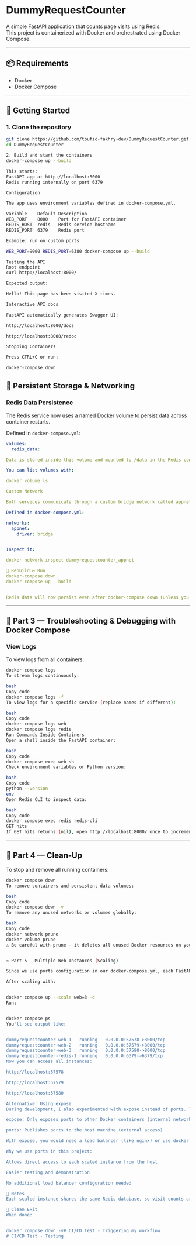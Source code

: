 # DummyRequestCounter

A simple FastAPI application that counts page visits using Redis.  
This project is containerized with Docker and orchestrated using Docker Compose.

---

## 📦 Requirements

- Docker
- Docker Compose

---

## 🚀 Getting Started

### 1. Clone the repository

```bash
git clone https://github.com/toufic-fakhry-dev/DummyRequestCounter.git
cd DummyRequestCounter

2. Build and start the containers
docker-compose up --build

This starts:
FastAPI app at http://localhost:8000
Redis running internally on port 6379

Configuration

The app uses environment variables defined in docker-compose.yml.

Variable	Default	Description
WEB_PORT	8000	Port for FastAPI container
REDIS_HOST	redis	Redis service hostname
REDIS_PORT	6379	Redis port

Example: run on custom ports

WEB_PORT=9000 REDIS_PORT=6380 docker-compose up --build

Testing the API
Root endpoint
curl http://localhost:8000/

Expected output:

Hello! This page has been visited X times.

Interactive API docs

FastAPI automatically generates Swagger UI:

http://localhost:8000/docs

http://localhost:8000/redoc

Stopping Containers

Press CTRL+C or run:

docker-compose down
```

## 💾 Persistent Storage & Networking

### Redis Data Persistence

The Redis service now uses a named Docker volume to persist data across container restarts.

Defined in `docker-compose.yml`:

```yaml
volumes:
  redis_data:

Data is stored inside this volume and mounted to /data in the Redis container.

You can list volumes with:

docker volume ls

Custom Network

Both services communicate through a custom bridge network called appnet.

Defined in docker-compose.yml:

networks:
  appnet:
    driver: bridge


Inspect it:

docker network inspect dummyrequestcounter_appnet

🔄 Rebuild & Run
docker-compose down
docker-compose up --build


Redis data will now persist even after docker-compose down (unless you use --volumes to delete it).
```

---

## 🧰 Part 3 — Troubleshooting & Debugging with Docker Compose

### View Logs

To view logs from all containers:

```bash
docker compose logs
To stream logs continuously:

bash
Copy code
docker compose logs -f
To view logs for a specific service (replace names if different):

bash
Copy code
docker compose logs web
docker compose logs redis
Run Commands Inside Containers
Open a shell inside the FastAPI container:

bash
Copy code
docker compose exec web sh
Check environment variables or Python version:

bash
Copy code
python --version
env
Open Redis CLI to inspect data:

bash
Copy code
docker compose exec redis redis-cli
GET hits
If GET hits returns (nil), open http://localhost:8000/ once to increment the counter, then try again.

```
---

## 🧹 Part 4 — Clean-Up

To stop and remove all running containers:
```bash
docker compose down
To remove containers and persistent data volumes:

bash
Copy code
docker compose down -v
To remove any unused networks or volumes globally:

bash
Copy code
docker network prune
docker volume prune
⚠️ Be careful with prune — it deletes all unused Docker resources on your system.


⚖️ Part 5 – Multiple Web Instances (Scaling)

Since we use ports configuration in our docker-compose.yml, each FastAPI instance is automatically mapped to a unique port on your host machine.

After scaling with:


docker compose up --scale web=3 -d
Run:


docker compose ps
You'll see output like:


dummyrequestcounter-web-1   running   0.0.0.0:57578->8000/tcp
dummyrequestcounter-web-2   running   0.0.0.0:57579->8000/tcp  
dummyrequestcounter-web-3   running   0.0.0.0:57580->8000/tcp
dummyrequestcounter-redis-1 running   0.0.0.0:6379->6379/tcp
Now you can access all instances:

http://localhost:57578

http://localhost:57579

http://localhost:57580

Alternative: Using expose
During development, I also experimented with expose instead of ports. The key differences:

expose: Only exposes ports to other Docker containers (internal networking)

ports: Publishes ports to the host machine (external access)

With expose, you would need a load balancer (like nginx) or use docker compose port command to access the services from outside Docker.

Why we use ports in this project:

Allows direct access to each scaled instance from the host

Easier testing and demonstration

No additional load balancer configuration needed

🧠 Notes
Each scaled instance shares the same Redis database, so visit counts are synchronized between instances. Docker automatically load-balances internal requests across containers.

🧹 Clean Exit
When done:


docker compose down -v# CI/CD Test - Triggering my workflow
# CI/CD Test - Testing
